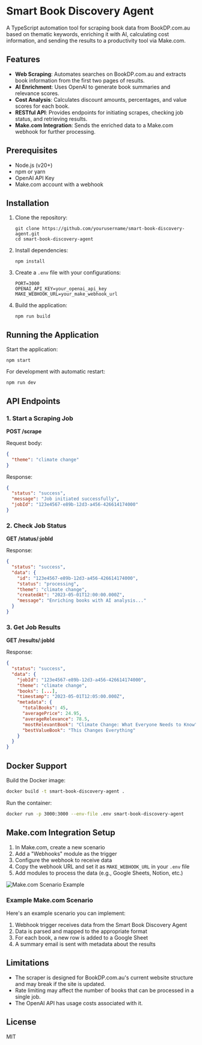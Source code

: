 # Smart Book Discovery Agent

A TypeScript automation tool for scraping book data from BookDP.com.au based on thematic keywords, enriching it with AI, calculating cost information, and sending the results to a productivity tool via Make.com.

## Features

- **Web Scraping**: Automates searches on BookDP.com.au and extracts book information from the first two pages of results.
- **AI Enrichment**: Uses OpenAI to generate book summaries and relevance scores.
- **Cost Analysis**: Calculates discount amounts, percentages, and value scores for each book.
- **RESTful API**: Provides endpoints for initiating scrapes, checking job status, and retrieving results.
- **Make.com Integration**: Sends the enriched data to a Make.com webhook for further processing.

## Prerequisites

- Node.js (v20+)
- npm or yarn
- OpenAI API Key
- Make.com account with a webhook

## Installation

1. Clone the repository:

   ```
   git clone https://github.com/yourusername/smart-book-discovery-agent.git
   cd smart-book-discovery-agent
   ```

2. Install dependencies:

   ```
   npm install
   ```

3. Create a `.env` file with your configurations:

   ```
   PORT=3000
   OPENAI_API_KEY=your_openai_api_key
   MAKE_WEBHOOK_URL=your_make_webhook_url
   ```

4. Build the application:
   ```
   npm run build
   ```

## Running the Application

Start the application:

```
npm start
```

For development with automatic restart:

```
npm run dev
```

## API Endpoints

### 1. Start a Scraping Job

**POST /scrape**

Request body:

```json
{
  "theme": "climate change"
}
```

Response:

```json
{
  "status": "success",
  "message": "Job initiated successfully",
  "jobId": "123e4567-e89b-12d3-a456-426614174000"
}
```

### 2. Check Job Status

**GET /status/:jobId**

Response:

```json
{
  "status": "success",
  "data": {
    "id": "123e4567-e89b-12d3-a456-426614174000",
    "status": "processing",
    "theme": "climate change",
    "createdAt": "2023-05-01T12:00:00.000Z",
    "message": "Enriching books with AI analysis..."
  }
}
```

### 3. Get Job Results

**GET /results/:jobId**

Response:

```json
{
  "status": "success",
  "data": {
    "jobId": "123e4567-e89b-12d3-a456-426614174000",
    "theme": "climate change",
    "books": [...],
    "timestamp": "2023-05-01T12:05:00.000Z",
    "metadata": {
      "totalBooks": 45,
      "averagePrice": 24.95,
      "averageRelevance": 78.5,
      "mostRelevantBook": "Climate Change: What Everyone Needs to Know",
      "bestValueBook": "This Changes Everything"
    }
  }
}
```

## Docker Support

Build the Docker image:

```bash
docker build -t smart-book-discovery-agent .
```

Run the container:

```bash
docker run -p 3000:3000 --env-file .env smart-book-discovery-agent
```

## Make.com Integration Setup

1. In Make.com, create a new scenario
2. Add a "Webhooks" module as the trigger
3. Configure the webhook to receive data
4. Copy the webhook URL and set it as `MAKE_WEBHOOK_URL` in your `.env` file
5. Add modules to process the data (e.g., Google Sheets, Notion, etc.)

![Make.com Scenario Example](make_scenario_screenshot.png)

### Example Make.com Scenario

Here's an example scenario you can implement:

1. Webhook trigger receives data from the Smart Book Discovery Agent
2. Data is parsed and mapped to the appropriate format
3. For each book, a new row is added to a Google Sheet
4. A summary email is sent with metadata about the results

## Limitations

- The scraper is designed for BookDP.com.au's current website structure and may break if the site is updated.
- Rate limiting may affect the number of books that can be processed in a single job.
- The OpenAI API has usage costs associated with it.

## License

MIT
